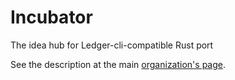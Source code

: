 # Incubator
The idea hub for Ledger-cli-compatible Rust port

See the description at the main [organization's page](https://github.com/ledger-rs/).

